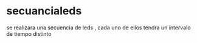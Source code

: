 # secuancialeds
se realizara una secuencia de leds , cada uno de ellos tendra un intervalo de tiempo distinto
